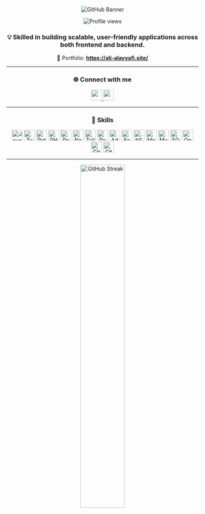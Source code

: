 <p align="center">
  <img src="https://i.postimg.cc/kG7RsFPg/github-header-banner.png" alt="GitHub Banner">
</p>

<p align="center">
  <img src="https://komarev.com/ghpvc/?username=AliAlayafi&label=Profile%20views&color=0e75b6&style=flat" alt="Profile views">
</p>

<h3 align="center">💡 Skilled in building scalable, user-friendly applications across both frontend and backend.</h3>

<p align="center">
  📂 Portfolio: <a href="https://ali-alayyafi.site/" target="_blank"><b>https://ali-alayyafi.site/</b></a>
</p>

---

<h3 align="center">🌐 Connect with me</h3>

<p align="center">
  <a href="https://twitter.com/alialayyafi1" target="_blank">
    <img src="https://img.shields.io/badge/Twitter-000000?style=for-the-badge&logo=X&logoColor=white" height="28">
  </a>
  <a href="https://www.linkedin.com/in/ali-alayafi" target="_blank">
    <img src="https://img.shields.io/badge/LinkedIn-0077B5?style=for-the-badge&logo=linkedin&logoColor=white" height="28">
  </a>
</p>

---

<h3 align="center">🧠 Skills</h3>

<p align="center">
  <img src="https://cdn.simpleicons.org/javascript/F7DF1E" height="28" alt="JavaScript">
  <img src="https://cdn.simpleicons.org/typescript/3178C6" height="28" alt="TypeScript">
  <img src="https://cdn.simpleicons.org/python/3776AB" height="28" alt="Python">
  <img src="https://cdn.simpleicons.org/php/787CB5" height="28" alt="PHP">
  <img src="https://cdn.simpleicons.org/react/61DAFB" height="28" alt="React">
  <img src="https://cdn.simpleicons.org/nextdotjs/000000" height="28" alt="Next.js">
  <img src="https://cdn.simpleicons.org/tailwindcss/06B6D4" height="28" alt="Tailwind">
  <img src="https://cdn.simpleicons.org/redux/764ABC" height="28" alt="Redux">
  <img src="https://cdn.simpleicons.org/adonisjs/5A45FF" height="28" alt="AdonisJS">
  <img src="https://cdn.simpleicons.org/express/000000" height="28" alt="Express">
  <img src="https://cdn.simpleicons.org/dotnet/512BD4" height="28" alt=".NET">
  <img src="https://cdn.simpleicons.org/mongodb/4DB33D" height="28" alt="MongoDB">
  <img src="https://cdn.simpleicons.org/mysql/4479A1" height="28" alt="MySQL">
  <img src="https://cdn.simpleicons.org/sqlite/003B57" height="28" alt="SQLite">
  <img src="https://cdn.simpleicons.org/openai/6B3F9D" height="28" alt="OpenAI">
  <img src="https://cdn.simpleicons.org/git/F1502F" height="28" alt="Git">
  <img src="https://cdn.simpleicons.org/github/181717" height="28" alt="GitHub">
</p>

---

<p align="center">
  <img width="48%" src="https://streak-stats.demolab.com/?user=AliAlayafi&theme=transparent&hide_border=false&date_format=M+j%5B%2C+Y%5D&mode=daily&border_color=0560B6" alt="GitHub Streak">
</p>
